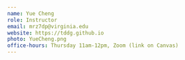 ```yaml
---
name: Yue Cheng
role: Instructor
email: mrz7dp@virginia.edu
website: https://tddg.github.io
photo: YueCheng.png
office-hours: Thursday 11am-12pm, Zoom (link on Canvas)
---
```


